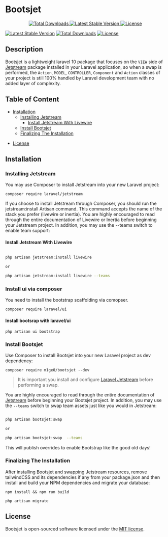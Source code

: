 # Bootsjet

<p align="center">
    <a href="https://packagist.org/packages/laravel/jetstream">
        <img src="https://img.shields.io/packagist/dt/laravel/jetstream" alt="Total Downloads">
    </a>
    <a href="https://packagist.org/packages/laravel/jetstream">
        <img src="https://img.shields.io/packagist/v/laravel/jetstream" alt="Latest Stable Version">
    </a>
    <a href="https://packagist.org/packages/laravel/jetstream">
        <img src="https://img.shields.io/packagist/l/laravel/jetstream" alt="License">
    </a>
</p>

[![Latest Stable Version](https://img.shields.io/packagist/v/m1ge0/bootsjet)](//packagist.org/packages/m1ge0/bootsjet)
[![Total Downloads](https://poser.pugx.org/m1ge0/bootsjet/downloads)](//packagist.org/packages/m1ge0/bootsjet)
[![License](https://poser.pugx.org/m1ge0/bootsjet/license)](//packagist.org/packages/m1ge0/bootsjet)

  
## Description

Bootsjet is a lightweight laravel 10 package that focuses on the `VIEW` side of [Jetstream](https://github.com/laravel/jetstream) package installed in your Laravel application, so when a swap is performed, the `Action`, `MODEL`, `CONTROLLER`, `Component` and `Action` classes of your project is still 100% handled by Laravel development team with no added layer of complexity.

## Table of Content
  * [Installation](#installation)
    + [Installing Jetstream](#installing-jetstream)
      - [Install Jetstream With Livewire](#install-jetstream-with-livewire)
    + [Install Bootsjet](#install-bootsjet)
    + [Finalizing The Installation](#finalizing-the-installation)
  <!-- * [Testing](#testing) -->
  * [License](#license)
  
  
## Installation

### Installing Jetstream

You may use Composer to install Jetstream into your new Laravel project:

```
composer require laravel/jetstream
```

If you choose to install Jetstream through Composer, you should run the jetstream:install Artisan command. This command accepts the name of the stack you prefer (livewire or inertia). You are highly encouraged to read through the entire documentation of Livewire or Inertia before beginning your Jetstream project. In addition, you may use the --teams switch to enable team support:

#### Install Jetstream With Livewire

```bash

php artisan jetstream:install livewire 

or

php artisan jetstream:install livewire --teams

```

### Install ui via composer
You need to install the bootstrap scaffolding via comopser. 

```
composer require laravel/ui 
```

#### Install bootsrap with laravel/ui

```
php artisan ui bootstrap 
```


### Install Bootsjet

Use Composer to install Bootsjet into your new Laravel project as dev dependency:

```
composer require m1ge0/bootsjet --dev
```

> It is important you install and configure [Laravel Jetstream](https://github.com/laravel/jetstream) before performing a swap.

You are highly encouraged to read through the entire documentation of [Jetstream](https://jetstream.laravel.com/1.x/introduction.html)
before beginning your Bootsjet project. In addition, you may use the `--teams` switch to swap team assets just like you would in Jetstream:

```bash

php artisan bootsjet:swap 

or

php artisan bootsjet:swap  --teams

```

This will publish overrides to enable Bootstrap like the good old days!

### Finalizing The Installation

After installing Bootsjet and swapping Jetstream resources, remove tailwindCSS and its dependencies if any from your package.json and then install and build your NPM dependencies and migrate your database:

```
npm install && npm run build

php artisan migrate
```


<!-- ### Extras

#### Pagination

It is also important to point out that Laravel 8 still includes pagination views built using Bootstrap CSS. To use these views instead of the default Tailwind views, you may call the paginator's useBootstrap method within your AppServiceProvider:

```php
<?php

namespace App\Providers;

use Illuminate\Support\ServiceProvider;
use Illuminate\Pagination\Paginator;

class AppServiceProvider extends ServiceProvider
{
    /**
     * Register any application services.
     *
     * @return void
     */
    public function register()
    {
        //
    }

    /**
     * Bootstrap any application services.
     *
     * @return void
     */
    public function boot()
    {
        Paginator::useBootstrap();
    }
}
```

## Testing

Run the tests with:

```bash
vendor/bin/phpunit
```

or 

```bash
composer tests
```
 -->

## License
Bootsjet is open-sourced software licensed under the [MIT license](https://github.com/m1ge0/bootsjet/blob/master/LICENSE).
